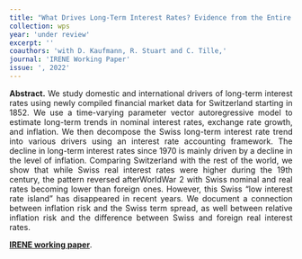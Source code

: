 ```yaml
---
title: "What Drives Long-Term Interest Rates? Evidence from the Entire Swiss Franc History 1852-2020. [WP](https://www5.unine.ch/RePEc/ftp/irn/pdfs/WP22-03.pdf)"
collection: wps
year: 'under review'
excerpt: ''
coauthors: 'with D. Kaufmann, R. Stuart and C. Tille,' 
journal: 'IRENE Working Paper'
issue: ', 2022'
---
```

<p align="justify"> <b>Abstract.</b> We study domestic and international drivers of long-term interest rates using newly compiled financial market data for Switzerland starting in 1852. We use a time-varying parameter vector autoregressive model to estimate long-term trends in nominal interest rates, exchange rate growth, and inflation. We then decompose the Swiss long-term interest rate trend into various drivers using an interest rate accounting framework. The decline in long-term interest rates since 1970 is mainly driven by a decline in the level of inflation. Comparing Switzerland with the rest of the world, we show that while Swiss real interest rates were higher during the 19th century, the pattern reversed afterWorldWar 2 with Swiss nominal and real rates becoming lower than foreign ones. However, this Swiss “low interest rate island” has disappeared in recent years. We document a connection between inflation risk and the Swiss term spread, as well between relative inflation risk and the difference between Swiss and foreign real interest rates.
</p>

[**IRENE working paper**](https://www5.unine.ch/RePEc/ftp/irn/pdfs/WP22-03.pdf).

